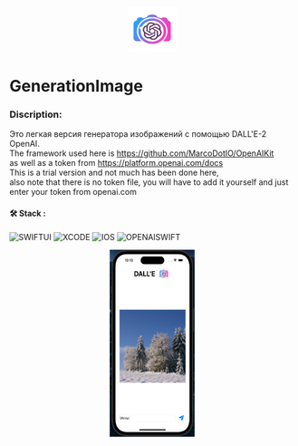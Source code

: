 <p align="center">
<img src="GenerationImage/Assets.xcassets/AppIcon.appiconset/logoOpen.png" width="87" height="80"/>   
</p>

# GenerationImage

### Discription:
Это легкая версия генератора изображений с помощью DALL'E-2 OpenAI.</br>The framework used here is https://github.com/MarcoDotIO/OpenAIKit
</br>as well as a token from https://platform.openai.com/docs</br>
This is a trial version and not much has been done here,</br>also note that there is no token file, you will have to add it yourself and just enter your token from openai.com

#### :hammer_and_wrench: Stack :

![SWIFTUI](https://img.shields.io/badge/-SWIFTUI-blue)
![XCODE](https://img.shields.io/badge/-XCODE-blueviolet)
![IOS](https://img.shields.io/badge/-iOS-blue)
![OPENAISWIFT](https://img.shields.io/badge/-OPENAISWIFT-orange)


<p align="center">
<img src="Снимок экрана 2023-03-06 в 22.13.14.png" width="150" height="330"/>                                                                                                                                  
</p>
